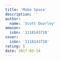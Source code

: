 ```yaml
---
title: 'Make Space'
description: ''
author:
  name: 'Scott Doorley'
amazon:
  isbn: '1118143728'
cover:
  isbn: '1118143728'
rating: 5
date: 2017-03-14
---
```


